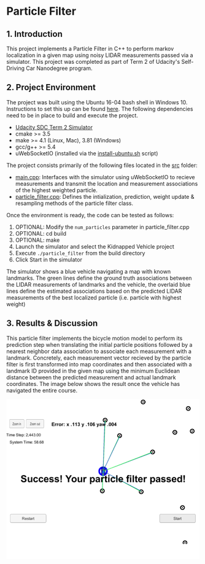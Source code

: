 # Particle Filter

## 1. Introduction
This project implements a Particle Filter in C++ to perform markov localization in a given map using noisy LIDAR measurements passed via a simulator. This project was completed as part of Term 2 of Udacity's Self-Driving Car Nanodegree program.

## 2. Project Environment
The project was built using the Ubuntu 16-04 bash shell in Windows 10. Instructions to set this up can be found [here](https://www.howtogeek.com/249966/how-to-install-and-use-the-linux-bash-shell-on-windows-10/). The following dependencies need to be in place to build and execute the project.

* [Udacity SDC Term 2 Simulator](https://github.com/udacity/self-driving-car-sim/releases)
* cmake >= 3.5
* make >= 4.1 (Linux, Mac), 3.81 (Windows)
* gcc/g++ >= 5.4
* uWebSocketIO (installed via the [install-ubuntu.sh](https://github.com/shazraz/Extended-Kalman-Filter/blob/master/install-ubuntu.sh) script) 

The project consists primarily of the following files located in the [src](https://github.com/shazraz/Particle-Filter/tree/master/src) folder:

* [main.cpp](https://github.com/shazraz/Particle-Filter/blob/master/src/main.cpp): Interfaces with the simulator using uWebSocketIO to recieve measurements and transmit the location and measurement associations of the highest weighted particle.
* [particle_filter.cpp](https://github.com/shazraz/Particle-Filter/blob/master/src/particle_filter.cpp): Defines the intialization, prediction, weight update & resampling methods of the particle filter class.

Once the environment is ready, the code can be tested as follows:

1. OPTIONAL: Modify the ```num_particles``` parameter in particle_filter.cpp 
3. OPTIONAL: cd build
4. OPTIONAL: make
5. Launch the simulator and select the Kidnapped Vehicle project
6. Execute ```./particle_filter``` from the build directory
7. Click Start in the simulator

The simulator shows a blue vehicle navigating a map with known landmarks. The green lines define the ground truth associations between the LIDAR measurements of landmarks and the vehicle, the overlaid blue lines define the estimated associations based on the predicted LIDAR measurements of the best localized particle (i.e. particle with highest weight)

## 3. Results & Discussion

This particle filter implements the bicycle motion model to perform its prediction step when translating the initial particle positions followed by a nearest neighbor data association to associate each measurement with a landmark. Concretely, each measurement vector recieved by the particle filter is first transformed into map coordinates and then associated with a landmark ID provided in the given map using the minimum Euclidean distance between the predicted measurement and actual landmark coordinates. The image below shows the result once the vehicle has navigated the entire course.

<img src="./graphics/result.png" width="750">
